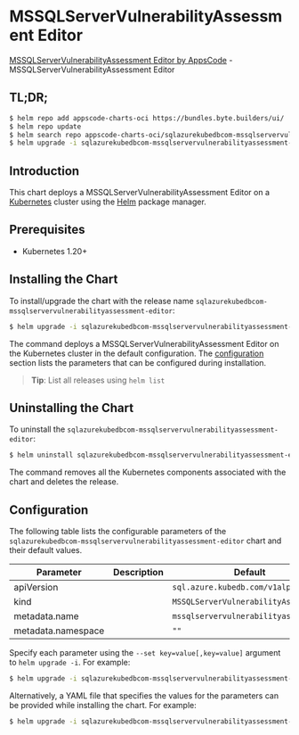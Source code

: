 # MSSQLServerVulnerabilityAssessment Editor

[MSSQLServerVulnerabilityAssessment Editor by AppsCode](https://appscode.com) - MSSQLServerVulnerabilityAssessment Editor

## TL;DR;

```bash
$ helm repo add appscode-charts-oci https://bundles.byte.builders/ui/
$ helm repo update
$ helm search repo appscode-charts-oci/sqlazurekubedbcom-mssqlservervulnerabilityassessment-editor --version=v0.13.0
$ helm upgrade -i sqlazurekubedbcom-mssqlservervulnerabilityassessment-editor appscode-charts-oci/sqlazurekubedbcom-mssqlservervulnerabilityassessment-editor -n default --create-namespace --version=v0.13.0
```

## Introduction

This chart deploys a MSSQLServerVulnerabilityAssessment Editor on a [Kubernetes](http://kubernetes.io) cluster using the [Helm](https://helm.sh) package manager.

## Prerequisites

- Kubernetes 1.20+

## Installing the Chart

To install/upgrade the chart with the release name `sqlazurekubedbcom-mssqlservervulnerabilityassessment-editor`:

```bash
$ helm upgrade -i sqlazurekubedbcom-mssqlservervulnerabilityassessment-editor appscode-charts-oci/sqlazurekubedbcom-mssqlservervulnerabilityassessment-editor -n default --create-namespace --version=v0.13.0
```

The command deploys a MSSQLServerVulnerabilityAssessment Editor on the Kubernetes cluster in the default configuration. The [configuration](#configuration) section lists the parameters that can be configured during installation.

> **Tip**: List all releases using `helm list`

## Uninstalling the Chart

To uninstall the `sqlazurekubedbcom-mssqlservervulnerabilityassessment-editor`:

```bash
$ helm uninstall sqlazurekubedbcom-mssqlservervulnerabilityassessment-editor -n default
```

The command removes all the Kubernetes components associated with the chart and deletes the release.

## Configuration

The following table lists the configurable parameters of the `sqlazurekubedbcom-mssqlservervulnerabilityassessment-editor` chart and their default values.

|     Parameter      | Description |                     Default                     |
|--------------------|-------------|-------------------------------------------------|
| apiVersion         |             | <code>sql.azure.kubedb.com/v1alpha1</code>      |
| kind               |             | <code>MSSQLServerVulnerabilityAssessment</code> |
| metadata.name      |             | <code>mssqlservervulnerabilityassessment</code> |
| metadata.namespace |             | <code>""</code>                                 |


Specify each parameter using the `--set key=value[,key=value]` argument to `helm upgrade -i`. For example:

```bash
$ helm upgrade -i sqlazurekubedbcom-mssqlservervulnerabilityassessment-editor appscode-charts-oci/sqlazurekubedbcom-mssqlservervulnerabilityassessment-editor -n default --create-namespace --version=v0.13.0 --set apiVersion=sql.azure.kubedb.com/v1alpha1
```

Alternatively, a YAML file that specifies the values for the parameters can be provided while
installing the chart. For example:

```bash
$ helm upgrade -i sqlazurekubedbcom-mssqlservervulnerabilityassessment-editor appscode-charts-oci/sqlazurekubedbcom-mssqlservervulnerabilityassessment-editor -n default --create-namespace --version=v0.13.0 --values values.yaml
```
